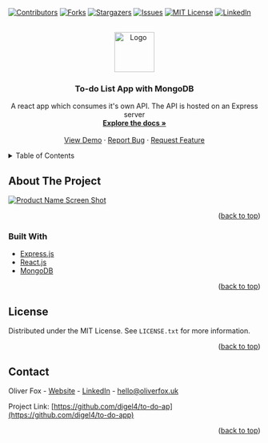 <div id="top"></div>

[![Contributors][contributors-shield]][contributors-url]
[![Forks][forks-shield]][forks-url]
[![Stargazers][stars-shield]][stars-url]
[![Issues][issues-shield]][issues-url]
[![MIT License][license-shield]][license-url]
[![LinkedIn][linkedin-shield]][linkedin-url]



<!-- PROJECT LOGO -->
<br />
<div align="center">
  <a href="https://github.com/digel4/to-do-app">
    <img src="https://user-images.githubusercontent.com/58178649/168482806-e21b58f2-1e50-413f-afaf-4ce42e1fff91.png" alt="Logo" width="80" height="80">
  </a>

<h3 align="center">To-do List App with MongoDB</h3>

  <p align="center">
   A react app which consumes it's own API. The API is hosted on an Express server
    <br />
    <a href="https://github.com/digel4/to-do-app"><strong>Explore the docs »</strong></a>
    <br />
    <br />
    <a href="https://olivers-to-do-app.herokuapp.com/">View Demo</a>
    ·
    <a href="https://github.com/digel4/to-do-app/issues">Report Bug</a>
    ·
    <a href="https://github.com/digel4/to-do-app/issues">Request Feature</a>
  </p>
</div>



<!-- TABLE OF CONTENTS -->
<details>
  <summary>Table of Contents</summary>
  <ol>
    <li>
      <a href="#about-the-project">About The Project</a>
      <ul>
        <li><a href="#built-with">Built With</a></li>
      </ul>
    </li>
    <li><a href="#usage">Usage</a></li>
    <li><a href="#license">License</a></li>
    <li><a href="#contact">Contact</a></li>
  </ol>
</details>



<!-- ABOUT THE PROJECT -->
## About The Project

[![Product Name Screen Shot][product-screenshot]](https://example.com)

<p align="right">(<a href="#top">back to top</a>)</p>



### Built With

* [Express.js](https://expressjs.com/)
* [React.js](https://reactjs.org/)
* [MongoDB](https://www.mongodb.com/)

<p align="right">(<a href="#top">back to top</a>)</p>


<!-- LICENSE -->
## License

Distributed under the MIT License. See `LICENSE.txt` for more information.

<p align="right">(<a href="#top">back to top</a>)</p>



<!-- CONTACT -->
## Contact

Oliver Fox - [Website](https://oliverfox.uk/) - [LinkedIn](https://www.linkedin.com/in/oliver-fox-uk/) - hello@oliverfox.uk

Project Link: [https://github.com/digel4/to-do-ap](https://github.com/digel4/to-do-app)

<p align="right">(<a href="#top">back to top</a>)</p>



<!-- MARKDOWN LINKS & IMAGES -->
<!-- https://www.markdownguide.org/basic-syntax/#reference-style-links -->
[contributors-shield]: https://img.shields.io/github/contributors/digel4/to-do-app.svg?style=for-the-badge
[contributors-url]: https://github.com/digel4/to-do-app/graphs/contributors
[forks-shield]: https://img.shields.io/github/forks/digel4/to-do-app.svg?style=for-the-badge
[forks-url]: https://github.com/digel4/to-do-ap/network/members
[stars-shield]: https://img.shields.io/github/stars/digel4/to-do-app.svg?style=for-the-badge
[stars-url]: https://github.com/digel4/to-do-ap/stargazers
[issues-shield]: https://img.shields.io/github/issues/digel4/to-do-app.svg?style=for-the-badge
[issues-url]: https://github.com/digel4/to-do-ap/issues
[license-shield]: https://img.shields.io/github/license/digel4/to-do-app.svg?style=for-the-badge
[license-url]: https://github.com/digel4/to-do-ap/blob/master/LICENSE.txt
[linkedin-shield]: https://img.shields.io/badge/-LinkedIn-black.svg?style=for-the-badge&logo=linkedin&colorB=555
[linkedin-url]: https://www.linkedin.com/in/oliver-fox-uk/
[product-screenshot]: https://user-images.githubusercontent.com/58178649/168482992-5f5dab55-25fe-4262-89cb-c36be643fb26.png



